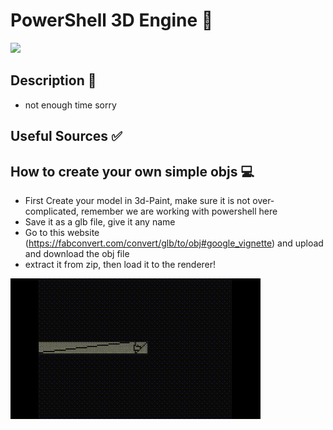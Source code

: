 # PowerShell 3D Engine 💎
![](https://img.shields.io/badge/3D_ENGINE-_Made_By_Jh1sc-blue?style=for-the-badge)


## Description 📶
- not enough time sorry


## Useful Sources ✅

## How to create your own simple objs 💻
- First Create your model in 3d-Paint, make sure it is not over-complicated, remember we are working with powershell here
- Save it as a glb file, give it any name
- Go to this website (https://fabconvert.com/convert/glb/to/obj#google_vignette) and upload and download the obj file
- extract it from zip, then load it to the renderer!


![alt text](https://github.com/jh1sc/PowerShell-3D-Engine/blob/main/Updated%20Engines/Exmpl/Demonstration1.gif "Logo Title Text 1")
